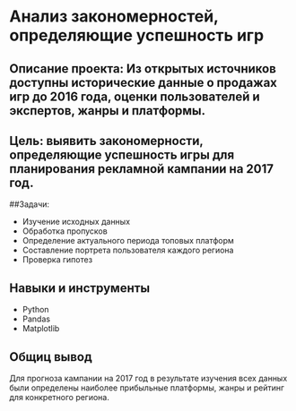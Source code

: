 # Анализ закономерностей, определяющие успешность игр

## Описание проекта: Из открытых источников доступны исторические данные о продажах игр до 2016 года, оценки пользователей и экспертов, жанры и платформы.
## Цель: выявить закономерности, определяющие успешность игры для планирования рекламной кампании на 2017 год.
##Задачи:
  - Изучение исходных данных
  - Обработка пропусков
  - Определение актуального периода топовых платформ
  - Составление портрета пользователя каждого региона
  - Проверка гипотез
## Навыки и инструменты
  - Python
  - Pandas
  - Matplotlib
## Общиц вывод
Для прогноза кампании на 2017 год в результате изучения всех данных были определены наиболее прибыльные платформы, жанры и рейтинг для конкретного региона. 
